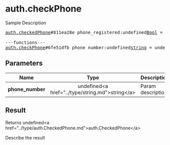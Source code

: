 # auth.checkPhone

Sample Description

<pre>
<a href="../constructor/auth.checkedPhone">auth.checkedPhone</a>#811ea28e phone_registered:undefined<a href="../type/Bool.md">Bool</a> = undefined<a href="../type/auth.CheckedPhone.md">auth.CheckedPhone</a>;

---functions---
<a href="../method/auth.checkPhone.md">auth.checkPhone</a>#6fe51dfb phone_number:undefined<a href="../type/string.md">string</a> = undefined<a href="../type/auth.CheckedPhone.md">auth.CheckedPhone</a>;
</pre>

## Parameters

| Name | Type | Description |
|------|:----:|-------------|
| **phone_number** | undefined&lt;a href=&#34;../type/string.md&#34;&gt;string&lt;/a&gt; | Param description |

## Result

Returns undefined&lt;a href=&#34;../type/auth.CheckedPhone.md&#34;&gt;auth.CheckedPhone&lt;/a&gt;

Describe the result

